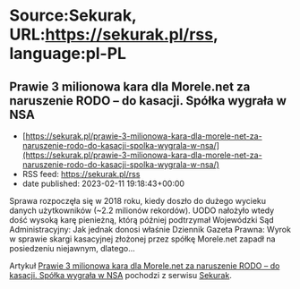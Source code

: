 # Source:Sekurak, URL:https://sekurak.pl/rss, language:pl-PL

## Prawie 3 milionowa kara dla Morele.net za naruszenie RODO – do kasacji. Spółka wygrała w NSA
 - [https://sekurak.pl/prawie-3-milionowa-kara-dla-morele-net-za-naruszenie-rodo-do-kasacji-spolka-wygrala-w-nsa/](https://sekurak.pl/prawie-3-milionowa-kara-dla-morele-net-za-naruszenie-rodo-do-kasacji-spolka-wygrala-w-nsa/)
 - RSS feed: https://sekurak.pl/rss
 - date published: 2023-02-11 19:18:43+00:00

<p>Sprawa rozpoczęła się w 2018 roku, kiedy doszło do dużego wycieku danych użytkowników (~2.2 milionów rekordów). UODO nałożyło wtedy dość wysoką karę pienieżną, którą później podtrzymał Wojewódzki Sąd Administracyjny: Jak jednak donosi właśnie Dziennik Gazeta Prawna: Wyrok w sprawie skargi kasacyjnej złożonej przez spółkę Morele.net zapadł na posiedzeniu niejawnym, dlatego...</p>
<p>Artykuł <a href="https://sekurak.pl/prawie-3-milionowa-kara-dla-morele-net-za-naruszenie-rodo-do-kasacji-spolka-wygrala-w-nsa/" rel="nofollow">Prawie 3 milionowa kara dla Morele.net za naruszenie RODO &#8211; do kasacji. Spółka wygrała w NSA</a> pochodzi z serwisu <a href="https://sekurak.pl" rel="nofollow">Sekurak</a>.</p>

